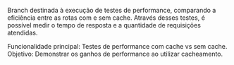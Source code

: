 Branch destinada à execução de testes de performance, comparando a eficiência entre as rotas com e sem cache. Através desses testes, é possível medir o tempo de resposta e a quantidade de requisições atendidas.

Funcionalidade principal: Testes de performance com cache vs sem cache.
Objetivo: Demonstrar os ganhos de performance ao utilizar cacheamento.
